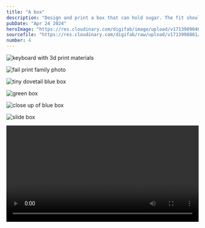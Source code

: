 ```yaml
---
title: "A box"
description: "Design and print a box that can hold sugar. The fit should be such that nothing spills out."
pubDate: "Apr 24 2024"
heroImage: "https://res.cloudinary.com/digifab/image/upload/v1713989046/digital-fab/a4/xc6ah0zessrhwnyjn9dp.jpg"
sourcefile: "https://res.cloudinary.com/digifab/raw/upload/v1713998881/digital-fab/a4/BOX_hbeokw.3mf"
number: 4
---
```


![keyboard with 3d print materials](https://res.cloudinary.com/digifab/image/upload/v1713989046/digital-fab/a4/dxhs1barqhpdlbhk2qfe.jpg)

![fail print family photo](https://res.cloudinary.com/digifab/image/upload/v1713989046/digital-fab/a4/sbcnhvywoqbqepp2tqpk.jpg)

![tiny dovetail blue box](https://res.cloudinary.com/digifab/image/upload/v1713989046/digital-fab/a4/wqygjt4djeunoxbc7dp0.jpg)

![green box](https://res.cloudinary.com/digifab/image/upload/v1713989046/digital-fab/a4/g15jyxjws3hxwetdelcp.jpg)

![close up of blue box](https://res.cloudinary.com/digifab/image/upload/v1713989045/digital-fab/a4/dquytzjqbkpio6mdgg9x.jpg)

![slide box](https://res.cloudinary.com/digifab/image/upload/v1713989046/digital-fab/a4/gqcny6souuqqygj8w0o9.jpg)

<video width="100%"  controls>
  <source src="https://res.cloudinary.com/digifab/video/upload/v1713999472/digital-fab/a4/sugartest_qs0otw.mp4" type="video/mp4">
</video>
